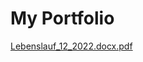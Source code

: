 # My Portfolio

[Lebenslauf_12_2022.docx.pdf](https://github.com/Maigoscode/mai-python-projects/files/10179447/Lebenslauf_12_2022.docx.pdf)
